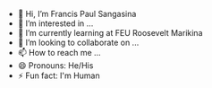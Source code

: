 - 👋 Hi, I’m Francis Paul Sangasina
- 👀 I’m interested in ...
- 🌱 I’m currently learning at FEU Roosevelt Marikina
- 💞️ I’m looking to collaborate on ...
- 📫 How to reach me ...
- 😄 Pronouns: He/His
- ⚡ Fun fact: I'm Human

<!---
zyurcookie/zyurcookie is a ✨ special ✨ repository because its `README.md` (this file) appears on your GitHub profile.
You can click the Preview link to take a look at your changes.
--->
